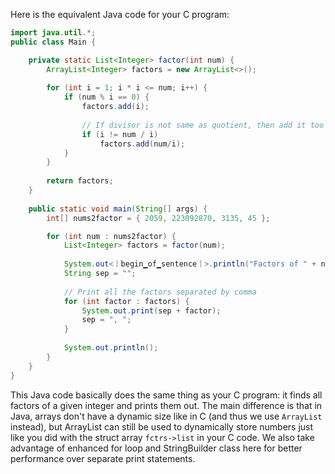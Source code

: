 Here is the equivalent Java code for your C program:

```Java
import java.util.*;
public class Main {

    private static List<Integer> factor(int num) {
        ArrayList<Integer> factors = new ArrayList<>();
        
        for (int i = 1; i * i <= num; i++) {
            if (num % i == 0) {
                factors.add(i);
                
                // If divisor is not same as quotient, then add it too
                if (i != num / i) 
                    factors.add(num/i);
            }
        }
        
        return factors;
    }
    
    public static void main(String[] args) {
        int[] nums2factor = { 2059, 223092870, 3135, 45 };

        for (int num : nums2factor) {
            List<Integer> factors = factor(num);
            
            System.out<｜begin▁of▁sentence｜>.println("Factors of " + num + " are: ");
            String sep = "";
            
            // Print all the factors separated by comma
            for (int factor : factors) {
                System.out.print(sep + factor);
                sep = ", ";
            }
            
            System.out.println();
        }
    }
}
```
This Java code basically does the same thing as your C program: it finds all factors of a given integer and prints them out.  The main difference is that in Java, arrays don't have a dynamic size like in C (and thus we use `ArrayList` instead), but ArrayList can still be used to dynamically store numbers just like you did with the struct array `fctrs->list` in your C code. We also take advantage of enhanced for loop and StringBuilder class here for better performance over separate print statements.

